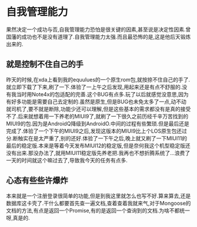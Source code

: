 # 自我管理能力

果然决定一个成功与否,自我管理能力恐怕是很关键的因素,甚至说是决定性因素.曾国藩的成功也不是没有道理了.自我管理能力太强.而且最恐怖的是,这是他后天锻炼出来的.

## 就是控制不住自己的手

昨天的时候,在xda上看到我的equulues的一个原生rom包,就按捺不住自己的手了.就立即下载了下来,刷了一下.体验了一上午之后发现,用起来还是有点不舒服的.没有我当时用Note4x的包适配的完善.这个BUG有点多.玩了以后就感觉没意思,因为有好多功能是需要自己去定制的.虽然是原生,但是BUG也未免太多了一点,动不动就司机了,要不就是断除,功能少还可以理解,但是这些基本的需求都没有是真的接受不了.后来就想着用一下养老的MIUI9了,就刷了一下很久之前历经千辛万苦找到的MIUI9的包.因为是AndroidQ降级到AndroidO.中间的过程有些繁琐.但是最后还是完成了.体验了一个下午的MIUI9之后,发现这版本的MIUI9比上个LOS原生包还过分.断触实在是太严重了,别的还好.体验了一下午之后,晚上就又刷了一下MIUI11的最后的稳定版.本来是等着今天发布MIUI12的稳定版,但是奈何我这个机型稳定版还没有出来.那没办法了,就用MIUI11稳定版先养老把.我再也不想折腾系统了...浪费了一天的时间就这个嘛过去了,导致我今天的任务有点多.

## 心态有些些许爆炸

本来就是一个注册登录很简单的功能,但是到我这里就怎么也写不好.算来算去,还是数据库这卡壳了.干什么都要首先查一遍文档,查着查着我就来气,对于Mongoose的文档的方法,有点是返回一个Promise,有的是返回一个查询到的文档.为啥不都统一呀,真是的.
